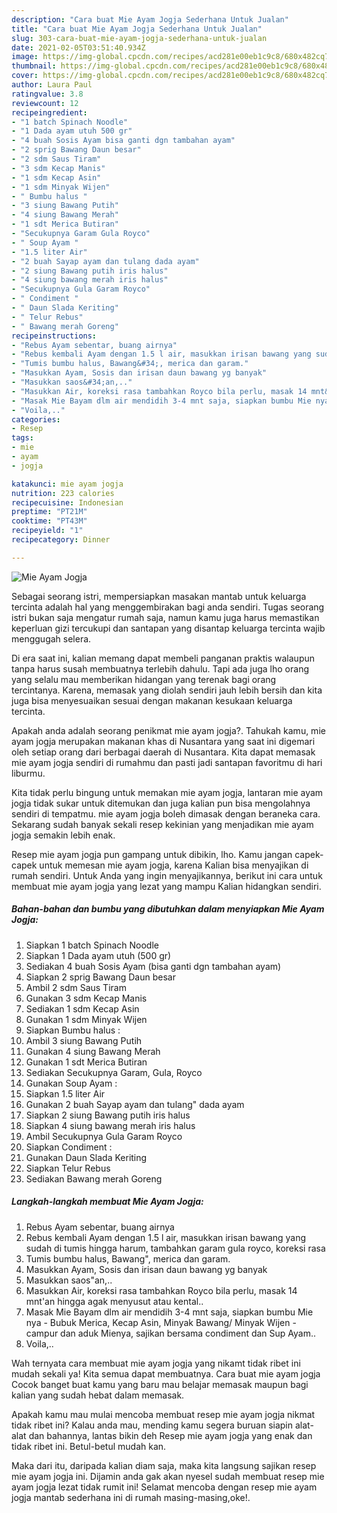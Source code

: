 ```yaml
---
description: "Cara buat Mie Ayam Jogja Sederhana Untuk Jualan"
title: "Cara buat Mie Ayam Jogja Sederhana Untuk Jualan"
slug: 303-cara-buat-mie-ayam-jogja-sederhana-untuk-jualan
date: 2021-02-05T03:51:40.934Z
image: https://img-global.cpcdn.com/recipes/acd281e00eb1c9c8/680x482cq70/mie-ayam-jogja-foto-resep-utama.jpg
thumbnail: https://img-global.cpcdn.com/recipes/acd281e00eb1c9c8/680x482cq70/mie-ayam-jogja-foto-resep-utama.jpg
cover: https://img-global.cpcdn.com/recipes/acd281e00eb1c9c8/680x482cq70/mie-ayam-jogja-foto-resep-utama.jpg
author: Laura Paul
ratingvalue: 3.8
reviewcount: 12
recipeingredient:
- "1 batch Spinach Noodle"
- "1 Dada ayam utuh 500 gr"
- "4 buah Sosis Ayam bisa ganti dgn tambahan ayam"
- "2 sprig Bawang Daun besar"
- "2 sdm Saus Tiram"
- "3 sdm Kecap Manis"
- "1 sdm Kecap Asin"
- "1 sdm Minyak Wijen"
- " Bumbu halus "
- "3 siung Bawang Putih"
- "4 siung Bawang Merah"
- "1 sdt Merica Butiran"
- "Secukupnya Garam Gula Royco"
- " Soup Ayam "
- "1.5 liter Air"
- "2 buah Sayap ayam dan tulang dada ayam"
- "2 siung Bawang putih iris halus"
- "4 siung bawang merah iris halus"
- "Secukupnya Gula Garam Royco"
- " Condiment "
- " Daun Slada Keriting"
- " Telur Rebus"
- " Bawang merah Goreng"
recipeinstructions:
- "Rebus Ayam sebentar, buang airnya"
- "Rebus kembali Ayam dengan 1.5 l air, masukkan irisan bawang yang sudah di tumis hingga harum, tambahkan garam gula royco, koreksi rasa"
- "Tumis bumbu halus, Bawang&#34;, merica dan garam."
- "Masukkan Ayam, Sosis dan irisan daun bawang yg banyak"
- "Masukkan saos&#34;an,.."
- "Masukkan Air, koreksi rasa tambahkan Royco bila perlu, masak 14 mnt&#39;an hingga agak menyusut atau kental.."
- "Masak Mie Bayam dlm air mendidih 3-4 mnt saja, siapkan bumbu Mie nya - Bubuk Merica, Kecap Asin, Minyak Bawang/ Minyak Wijen - campur dan aduk Mienya, sajikan bersama condiment dan Sup Ayam.."
- "Voila,.."
categories:
- Resep
tags:
- mie
- ayam
- jogja

katakunci: mie ayam jogja 
nutrition: 223 calories
recipecuisine: Indonesian
preptime: "PT21M"
cooktime: "PT43M"
recipeyield: "1"
recipecategory: Dinner

---
```



![Mie Ayam Jogja](https://img-global.cpcdn.com/recipes/acd281e00eb1c9c8/680x482cq70/mie-ayam-jogja-foto-resep-utama.jpg)

Sebagai seorang istri, mempersiapkan masakan mantab untuk keluarga tercinta adalah hal yang menggembirakan bagi anda sendiri. Tugas seorang istri bukan saja mengatur rumah saja, namun kamu juga harus memastikan keperluan gizi tercukupi dan santapan yang disantap keluarga tercinta wajib menggugah selera.

Di era  saat ini, kalian memang dapat membeli panganan praktis walaupun tanpa harus susah membuatnya terlebih dahulu. Tapi ada juga lho orang yang selalu mau memberikan hidangan yang terenak bagi orang tercintanya. Karena, memasak yang diolah sendiri jauh lebih bersih dan kita juga bisa menyesuaikan sesuai dengan makanan kesukaan keluarga tercinta. 



Apakah anda adalah seorang penikmat mie ayam jogja?. Tahukah kamu, mie ayam jogja merupakan makanan khas di Nusantara yang saat ini digemari oleh setiap orang dari berbagai daerah di Nusantara. Kita dapat memasak mie ayam jogja sendiri di rumahmu dan pasti jadi santapan favoritmu di hari liburmu.

Kita tidak perlu bingung untuk memakan mie ayam jogja, lantaran mie ayam jogja tidak sukar untuk ditemukan dan juga kalian pun bisa mengolahnya sendiri di tempatmu. mie ayam jogja boleh dimasak dengan beraneka cara. Sekarang sudah banyak sekali resep kekinian yang menjadikan mie ayam jogja semakin lebih enak.

Resep mie ayam jogja pun gampang untuk dibikin, lho. Kamu jangan capek-capek untuk memesan mie ayam jogja, karena Kalian bisa menyajikan di rumah sendiri. Untuk Anda yang ingin menyajikannya, berikut ini cara untuk membuat mie ayam jogja yang lezat yang mampu Kalian hidangkan sendiri.

<!--inarticleads1-->

##### Bahan-bahan dan bumbu yang dibutuhkan dalam menyiapkan Mie Ayam Jogja:

1. Siapkan 1 batch Spinach Noodle
1. Siapkan 1 Dada ayam utuh (500 gr)
1. Sediakan 4 buah Sosis Ayam (bisa ganti dgn tambahan ayam)
1. Siapkan 2 sprig Bawang Daun besar
1. Ambil 2 sdm Saus Tiram
1. Gunakan 3 sdm Kecap Manis
1. Sediakan 1 sdm Kecap Asin
1. Gunakan 1 sdm Minyak Wijen
1. Siapkan  Bumbu halus :
1. Ambil 3 siung Bawang Putih
1. Gunakan 4 siung Bawang Merah
1. Gunakan 1 sdt Merica Butiran
1. Sediakan Secukupnya Garam, Gula, Royco
1. Gunakan  Soup Ayam :
1. Siapkan 1.5 liter Air
1. Gunakan 2 buah Sayap ayam dan tulang&#34; dada ayam
1. Siapkan 2 siung Bawang putih iris halus
1. Siapkan 4 siung bawang merah iris halus
1. Ambil Secukupnya Gula Garam Royco
1. Siapkan  Condiment :
1. Gunakan  Daun Slada Keriting
1. Siapkan  Telur Rebus
1. Sediakan  Bawang merah Goreng




<!--inarticleads2-->

##### Langkah-langkah membuat Mie Ayam Jogja:

1. Rebus Ayam sebentar, buang airnya
1. Rebus kembali Ayam dengan 1.5 l air, masukkan irisan bawang yang sudah di tumis hingga harum, tambahkan garam gula royco, koreksi rasa
1. Tumis bumbu halus, Bawang&#34;, merica dan garam.
1. Masukkan Ayam, Sosis dan irisan daun bawang yg banyak
1. Masukkan saos&#34;an,..
1. Masukkan Air, koreksi rasa tambahkan Royco bila perlu, masak 14 mnt&#39;an hingga agak menyusut atau kental..
1. Masak Mie Bayam dlm air mendidih 3-4 mnt saja, siapkan bumbu Mie nya - Bubuk Merica, Kecap Asin, Minyak Bawang/ Minyak Wijen - campur dan aduk Mienya, sajikan bersama condiment dan Sup Ayam..
1. Voila,..




Wah ternyata cara membuat mie ayam jogja yang nikamt tidak ribet ini mudah sekali ya! Kita semua dapat membuatnya. Cara buat mie ayam jogja Cocok banget buat kamu yang baru mau belajar memasak maupun bagi kalian yang sudah hebat dalam memasak.

Apakah kamu mau mulai mencoba membuat resep mie ayam jogja nikmat tidak ribet ini? Kalau anda mau, mending kamu segera buruan siapin alat-alat dan bahannya, lantas bikin deh Resep mie ayam jogja yang enak dan tidak ribet ini. Betul-betul mudah kan. 

Maka dari itu, daripada kalian diam saja, maka kita langsung sajikan resep mie ayam jogja ini. Dijamin anda gak akan nyesel sudah membuat resep mie ayam jogja lezat tidak rumit ini! Selamat mencoba dengan resep mie ayam jogja mantab sederhana ini di rumah masing-masing,oke!.

